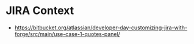 # JIRA Context
- https://bitbucket.org/atlassian/developer-day-customizing-jira-with-forge/src/main/use-case-1-quotes-panel/

